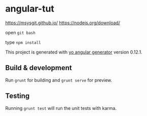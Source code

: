 # angular-tut

https://msysgit.github.io/
https://nodejs.org/download/

open `git bash`

type `npm install`

This project is generated with [yo angular generator](https://github.com/yeoman/generator-angular)
version 0.12.1.

## Build & development

Run `grunt` for building and `grunt serve` for preview.

## Testing

Running `grunt test` will run the unit tests with karma.
